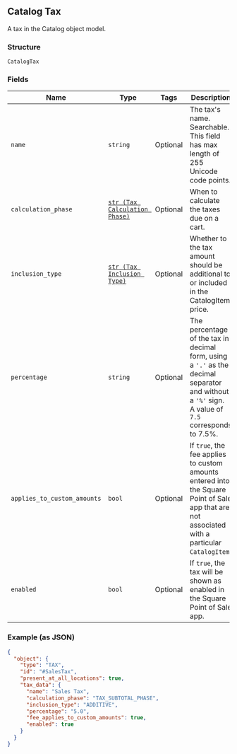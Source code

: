 ## Catalog Tax

A tax in the Catalog object model.

### Structure

`CatalogTax`

### Fields

| Name | Type | Tags | Description |
|  --- | --- | --- | --- |
| `name` | `string` | Optional | The tax's name. Searchable. This field has max length of 255 Unicode code points. |
| `calculation_phase` | [`str (Tax Calculation Phase)`]($m/TaxCalculationPhase) | Optional | When to calculate the taxes due on a cart. |
| `inclusion_type` | [`str (Tax Inclusion Type)`]($m/TaxInclusionType) | Optional | Whether to the tax amount should be additional to or included in the CatalogItem price. |
| `percentage` | `string` | Optional | The percentage of the tax in decimal form, using a `'.'` as the decimal separator and without a `'%'` sign.<br>A value of `7.5` corresponds to 7.5%. |
| `applies_to_custom_amounts` | `bool` | Optional | If `true`, the fee applies to custom amounts entered into the Square Point of Sale<br>app that are not associated with a particular `CatalogItem`. |
| `enabled` | `bool` | Optional | If `true`, the tax will be shown as enabled in the Square Point of Sale app. |

### Example (as JSON)

```json
{
  "object": {
    "type": "TAX",
    "id": "#SalesTax",
    "present_at_all_locations": true,
    "tax_data": {
      "name": "Sales Tax",
      "calculation_phase": "TAX_SUBTOTAL_PHASE",
      "inclusion_type": "ADDITIVE",
      "percentage": "5.0",
      "fee_applies_to_custom_amounts": true,
      "enabled": true
    }
  }
}
```

